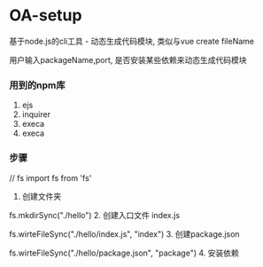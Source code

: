 # OA-setup

基于node.js的cli工具 - 动态生成代码模块, 类似与vue create fileName

用户输入packageName,port, 是否安装某些依赖来动态生成代码模块

### 用到的npm库
1. ejs
2. inquirer
3. execa
4. execa

### 步骤

// fs 
import fs from 'fs'

1. 创建文件夹

fs.mkdirSync("./hello")
2. 创建入口文件 index.js

fs.wirteFileSync("./hello/index.js", "index")
3. 创建package.json

fs.wirteFileSync("./hello/package.json", "package")
4. 安装依赖